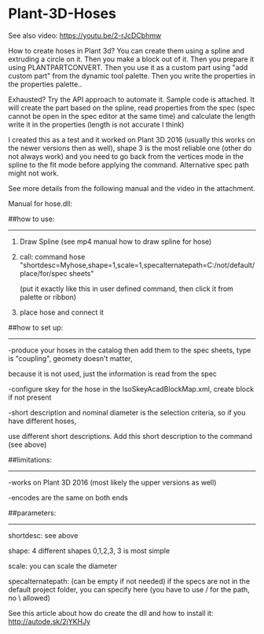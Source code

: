 # Plant-3D-Hoses

See also video: https://youtu.be/2-rJcDCbhmw


How to create hoses in Plant 3d? You can create them using a spline and extruding a circle on it. Then you make a block out of it. Then you prepare it using PLANTPARTCONVERT. Then you use it as a custom part using "add custom part" from the dynamic tool palette. Then you write the properties in the properties palette..

Exhausted? Try the API approach to automate it. Sample code is attached. It will create the part based on the spline, read properties from the spec (spec cannot be open in the spec editor at the same time) and calculate the length write it in the properties (length is not accurate I think)

I created this as a test and it worked on Plant 3D 2016 (usually this works on the newer versions then as well), shape 3 is the most reliable one (other do not always work) and you need to go back from the vertices mode in the spline to the fit mode before applying the command. Alternative spec path might not work.

See more details from the following manual and the video in the attachment.

 

Manual for hose.dll:

 

##how to use:

-----------

1. Draw Spline (see mp4 manual how to draw spline for hose)

2. call:  command hose "shortdesc=Myhose,shape=1,scale=1,specalternatepath=C:/not/default/place/for/spec sheets"  

   (put it exactly like this in user defined command, then click it from palette or ribbon)

3. place hose and connect it 

 

 

##how to set up:

--------------

-produce your hoses in the catalog then add them to the spec sheets, type is "coupling", geomety doesn't matter, 

 because it is not used, just the information is read from the spec

-configure skey for the hose in the IsoSkeyAcadBlockMap.xml, create block if not present

-short description and nominal diameter is the selection criteria, so if you have different hoses, 

 use different short descriptions. Add this short description to the command (see above)

 

 

##limitations:

------------

-works on Plant 3D 2016 (most likely the upper versions as well)

-encodes are the same on both ends

 

 

##parameters:

-----------

shortdesc: see above

shape: 4 different shapes 0,1,2,3, 3 is most simple

scale: you can scale the diameter

specalternatepath: (can be empty if not needed) if the specs are not in the default project folder, you can specify here (you have to use / for the path, no \ allowed)

 

See this article about how do create the dll and how to install it:  http://autode.sk/2jYKHJy
